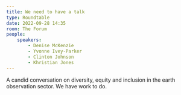 ```yaml
---
title: We need to have a talk
type: Roundtable
date: 2022-09-28 14:35
room: The Forum
people:
    speakers:
        - Denise McKenzie
        - Yvonne Ivey-Parker
        - Clinton Johnson
        - Khristian Jones
---
```

A candid conversation on diversity, equity and inclusion in the earth observation sector. We have work to do.
